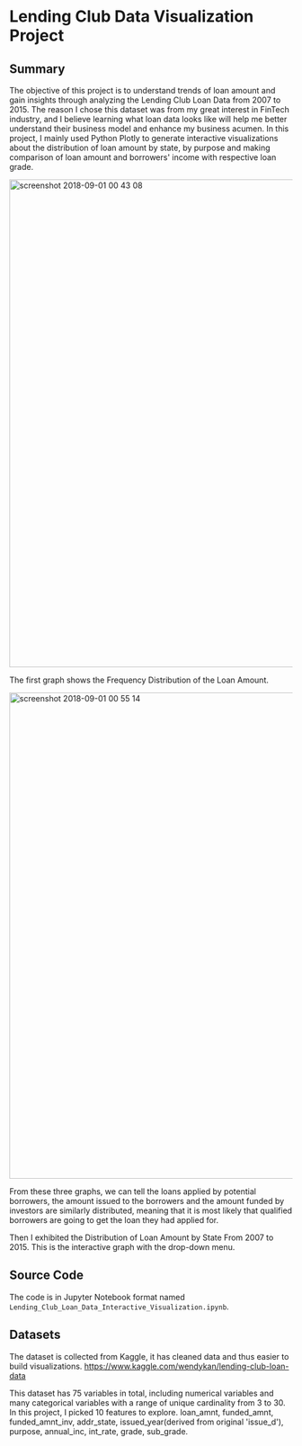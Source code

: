 # Lending Club Data Visualization Project

## Summary
The objective of this project is to understand trends of loan amount and gain insights through analyzing the Lending Club Loan Data from 2007 to 2015. The reason I chose this dataset was from my great interest in FinTech industry, and I believe learning what loan data looks like will help me better understand their business model and enhance my business acumen. In this project, I mainly used Python Plotly to generate interactive visualizations about the distribution of loan amount by state, by purpose and making comparison of loan amount and borrowers' income with respective loan grade. 

<img width="868" alt="screenshot 2018-09-01 00 43 08" src="https://user-images.githubusercontent.com/41976548/44943740-65caaa80-ad80-11e8-8038-ba8f237dec4f.png">

The first graph shows the Frequency Distribution of the Loan Amount.

<img width="865" alt="screenshot 2018-09-01 00 55 14" src="https://user-images.githubusercontent.com/41976548/44943837-cad2d000-ad81-11e8-8763-4dcaf4db6b97.png">




From these three graphs, we can tell the loans applied by potential borrowers, the amount issued to the borrowers and the amount funded by investors are similarly distributed, meaning that it is most likely that qualified borrowers are going to get the loan they had applied for.



Then I exhibited the Distribution of Loan Amount by State From 2007 to 2015. This is the interactive graph with the drop-down menu.









## Source Code
The code is in Jupyter Notebook format named `Lending_Club_Loan_Data_Interactive_Visualization.ipynb`.


## Datasets
The dataset is collected from Kaggle, it has cleaned data and thus easier to build visualizations.
https://www.kaggle.com/wendykan/lending-club-loan-data

This dataset has 75 variables in total, including numerical variables and many categorical variables with a range of unique cardinality from 3 to 30. In this project, I picked 10 features to explore. loan_amnt, funded_amnt, funded_amnt_inv, addr_state, issued_year(derived from original 'issue_d'), purpose, annual_inc, int_rate, grade, sub_grade.


